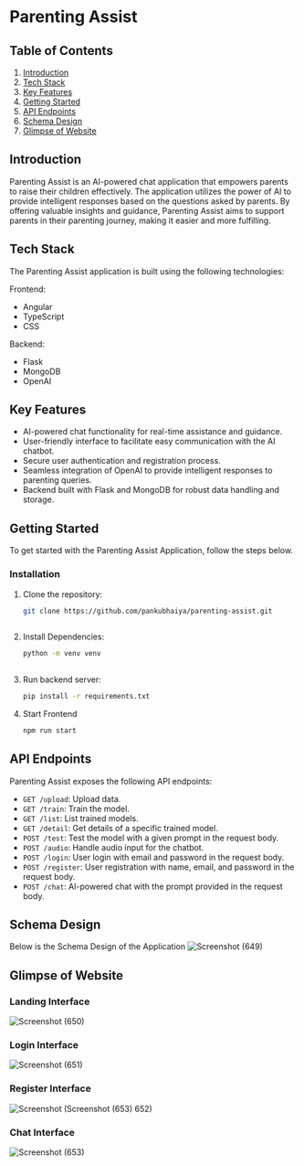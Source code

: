 # Parenting Assist

## Table of Contents
1. [Introduction](#introduction)
2. [Tech Stack](#tech-stack)
3. [Key Features](#key-features)
4. [Getting Started](#getting-started)
5. [API Endpoints](#api-endpoints)
6. [Schema Design](#schema-design)
7. [Glimpse of Website](#glimpse-of-website)

## Introduction
Parenting Assist is an AI-powered chat application that empowers parents to raise their children effectively. The application utilizes the power of AI to provide intelligent responses based on the questions asked by parents. By offering valuable insights and guidance, Parenting Assist aims to support parents in their parenting journey, making it easier and more fulfilling.

## Tech Stack
The Parenting Assist application is built using the following technologies:

Frontend:
- Angular
- TypeScript
- CSS

Backend:
- Flask
- MongoDB
- OpenAI

## Key Features
- AI-powered chat functionality for real-time assistance and guidance.
- User-friendly interface to facilitate easy communication with the AI chatbot.
- Secure user authentication and registration process.
- Seamless integration of OpenAI to provide intelligent responses to parenting queries.
- Backend built with Flask and MongoDB for robust data handling and storage.

## Getting Started
To get started with the Parenting Assist Application, follow the steps below.

### Installation

1. Clone the repository:

   ```bash
   git clone https://github.com/pankubhaiya/parenting-assist.git
  
2. Install Dependencies:

   ```bash
   python -m venv venv
  
3. Run backend server:

   ```bash
   pip install -r requirements.txt

4. Start Frontend

   ```bash
   npm run start

## API Endpoints
Parenting Assist exposes the following API endpoints:

- `GET /upload`: Upload data.
- `GET /train`: Train the model.
- `GET /list`: List trained models.
- `GET /detail`: Get details of a specific trained model.
- `POST /test`: Test the model with a given prompt in the request body.
- `POST /audio`: Handle audio input for the chatbot.
- `POST /login`: User login with email and password in the request body.
- `POST /register`: User registration with name, email, and password in the request body.
- `POST /chat`: AI-powered chat with the prompt provided in the request body.


## Schema Design
Below is the Schema Design of the Application
![Screenshot (649)](https://github.com/git-rishab/parent-guide/assets/114337213/ea54f855-0c16-42fa-b7e3-877468efdd18)

## Glimpse of Website
### Landing Interface
![Screenshot (650)](https://github.com/git-rishab/parent-guide/assets/114337213/ea20cd44-ad0e-4f9c-9449-e60ab0d87efb)
### Login Interface
![Screenshot (651)](https://github.com/git-rishab/parent-guide/assets/114337213/a06dc4ef-677d-4e75-9c9c-9dc8d89a224c)
### Register Interface
![Screenshot (![Screenshot (653)](https://github.com/git-rishab/parent-guide/assets/114337213/27d737fd-cc21-459c-a7ea-22296270af8a)
652)](https://github.com/git-rishab/parent-guide/assets/114337213/47ed4169-2e27-40a7-a6c3-3e98f7a89dfa)
### Chat Interface
![Screenshot (653)](https://github.com/git-rishab/parent-guide/assets/114337213/e3164c39-41e6-4b15-bae2-4dcbbfb04188)

